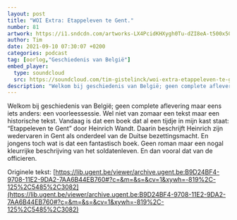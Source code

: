 ```yaml
---
layout: post
title: "WOI Extra: Etappeleven te Gent."
number: 81
artwork: https://i1.sndcdn.com/artworks-LX4PcidKHXygh0Tu-dZI8eA-t500x500.jpg
author: Tim
date: 2021-09-10 07:30:07 +0200
categories: podcast
tag: [oorlog,"Geschiedenis van België"]
embed_player:
  type: soundcloud
  src: https://soundcloud.com/tim-gistelinck/woi-extra-etappeleven-te-gent
description: "Welkom bij geschiedenis van België; geen complete aflevering maar eens iets anders: een voorleessessie."
---
```

Welkom bij geschiedenis van België; geen complete aflevering maar eens iets anders: een voorleessessie. Wel niet van zomaar een tekst maar een historische tekst. Vandaag is dat een boek dat al een tijdje in mijn kast staat: “Etappeleven te Gent” door Heinrich Wandt. Daarin beschrijft Heinrich zijn wedervaren in Gent als onderdeel van de Duitse bezettingsmacht. En jongens toch wat is dat een fantastisch boek. Geen roman maar een nogal kleurrijke beschrijving van het soldatenleven. En dan vooral dat van de officieren.

Originele tekst: [https://lib.ugent.be/viewer/archive.ugent.be:B9D24BF4-9708-11E2-9DA2-7AA6B44EB760#?c=&m=&s=&cv=1&xywh=-819%2C-125%2C5485%2C3082](https://lib.ugent.be/viewer/archive.ugent.be:B9D24BF4-9708-11E2-9DA2-7AA6B44EB760#?c=&m=&s=&cv=1&xywh=-819%2C-125%2C5485%2C3082)